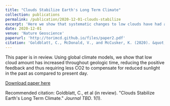 ```yaml
---
title: "Clouds Stabilize Earth's Long Term Climate"
collection: publications
permalink: /publication/2020-12-01-clouds-stabilize
excerpt: 'Here we show that systematic changes to low clouds have had a major role in stabilizing climate through Earth's history'
date: 2020-12-01
venue: 'Nature Geoscience'
paperurl: 'http://torimcd.github.io/files/paper2.pdf'
citation: 'Goldblatt, C., McDonald, V., and McCusker, K. (2020). &quot;Clouds Stabilize Earth's Long Term Climate.&quot; <i>in review</i>. 1(1).'
---
```

This paper is in review. Using global climate models, we show that low cloud amount has increased throughout geologic time, reducing the positive feedback and thus requiring less CO2 to compensate for reduced sunlight in the past as compared to present day.

[Download paper here](http://academicpages.github.io/files/paper1.pdf)

Recommended citation: Goldblatt, C., et al (in review). "Clouds Stabilize Earth's Long Term Climate." <i>Journal TBD</i>. 1(1).
